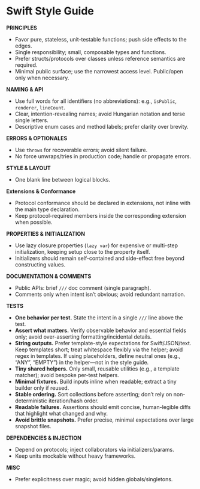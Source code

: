# Swift Style Guide

**PRINCIPLES**

* Favor pure, stateless, unit-testable functions; push side effects to the edges.
* Single responsibility; small, composable types and functions.
* Prefer structs/protocols over classes unless reference semantics are required.
* Minimal public surface; use the narrowest access level. Public/open only when necessary.

**NAMING & API**

* Use full words for all identifiers (no abbreviations): e.g., `isPublic`, `renderer`, `lineCount`.
* Clear, intention-revealing names; avoid Hungarian notation and terse single letters.
* Descriptive enum cases and method labels; prefer clarity over brevity.

**ERRORS & OPTIONALES**

* Use `throws` for recoverable errors; avoid silent failure.
* No force unwraps/tries in production code; handle or propagate errors.

**STYLE & LAYOUT**

* One blank line between logical blocks.

**Extensions & Conformance**

* Protocol conformance should be declared in extensions, not inline with the main type declaration.
* Keep protocol-required members inside the corresponding extension when possible.

**PROPERTIES & INITIALIZATION**

* Use lazy closure properties (`lazy var`) for expensive or multi-step initialization, keeping setup close to the property itself.
* Initializers should remain self-contained and side-effect free beyond constructing values.

**DOCUMENTATION & COMMENTS**

* Public APIs: brief `///` doc comment (single paragraph).
* Comments only when intent isn’t obvious; avoid redundant narration.

**TESTS**

* **One behavior per test.** State the intent in a single `///` line above the test.
* **Assert what matters.** Verify observable behavior and essential fields only; avoid over-asserting formatting/incidental details.
* **String outputs.** Prefer template-style expectations for Swift/JSON/text. Keep templates short; treat whitespace flexibly via the helper; avoid regex in templates. If using placeholders, define neutral ones (e.g., “ANY”, “EMPTY”) in the helper—not in the style guide.
* **Tiny shared helpers.** Only small, reusable utilities (e.g., a template matcher); avoid bespoke per-test helpers.
* **Minimal fixtures.** Build inputs inline when readable; extract a tiny builder only if reused.
* **Stable ordering.** Sort collections before asserting; don’t rely on non-deterministic iteration/hash order.
* **Readable failures.** Assertions should emit concise, human-legible diffs that highlight what changed and why.
* **Avoid brittle snapshots.** Prefer precise, minimal expectations over large snapshot files.

**DEPENDENCIES & INJECTION**

* Depend on protocols; inject collaborators via initializers/params.
* Keep units mockable without heavy frameworks.

**MISC**

* Prefer explicitness over magic; avoid hidden globals/singletons.
